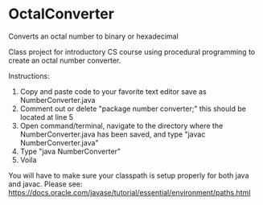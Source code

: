 # OctalConverter
Converts an octal number to binary or hexadecimal

Class project for introductory CS course using procedural programming to create an octal number converter.


Instructions:

1. Copy and paste code to your favorite text editor save as NumberConverter.java
2. Comment out or delete "package number converter;" this should be located at line 5
3. Open command/terminal, navigate to the directory where the NumberConverter.java has been saved, and type "javac NumberConverter.java"
4. Type "java NumberConverter"
5. Voila
   
You will have to make sure your classpath is setup properly for both java and javac.  Please see: https://docs.oracle.com/javase/tutorial/essential/environment/paths.html


